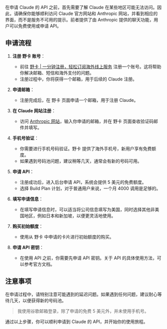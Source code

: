 在申请 Claude 的 API 之前，首先需要了解 Claude 在某些地区可能无法访问。因此，请确保你能够顺利访问 Claude 官方网站和 Anthropic 网站，并看到相应的界面，而不是服务不可用的提示。前者提供了由 Anthropic 提供的聊天功能，用户可以免费使用或申请 API。

## 申请流程

1. **注册 野卡 账号**：
   - 前往 [野卡 | 一分钟注册，轻松订阅海外线上服务](https://bit.ly/bewildcard) 注册一个账号。这将帮助你解决邮箱、短信和海外支付的问题。
   - 注册过程中，你将获得一个邮箱，用于后续的 Claude 注册。

2. **申请邮箱**：
   - 注册完成后，在 野卡 页面申请一个邮箱，用于注册 Claude。

3. **在 Claude 网站注册**：
   - 访问 [Anthropic 网站](https://www.anthropic.com)，输入你申请的邮箱，并在 野卡 页面查收验证码邮件并填写。

4. **手机号验证**：
   - 你需要进行手机号码验证。野卡 提供了海外手机号，新用户享有免费额度。
   - 如果遇到号码池问题，建议稍等几天，通常会有新的号码可用。

5. **申请 API**：
   - 注册成功后，进入后台申请 API，系统会提供 5 美元的免费额度。
   - 选择 Build Plan 计划，对于普通用户来说，一个月 4000 调用是足够的。

6. **填写申请信息**：
   - 在填写申请信息时，可以适当将公司信息填写为美国，同时选择其他非美国地区，例如日本和新加坡，以便更灵活地使用。

7. **购买初始额度**：
   - 使用从 野卡 中申请的卡片进行初始额度的购买。

8. **申请 API 密钥**：
   - 在使用 API 之前，你需要先申请 API 密钥。关于 API 的具体使用方法，可以参考官方文档。

## 注意事项

在申请过程中，请特别注意可能遇到的延迟问题。如果遇到任何问题，建议耐心等待几天，以便获得新的号码池。

> 我使用谷歌邮箱登录，除了申请的免费 5 美元外，并未使用手机号。

通过以上步骤，你可以顺利申请到 Claude 的 API，并开始你的使用旅程。